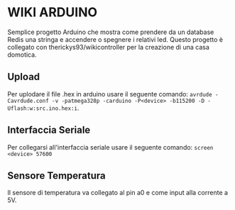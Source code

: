 # WIKI ARDUINO

Semplice progetto Arduino che mostra come prendere da un database Redis una stringa e accendere o spegnere i relativi led.
Questo progetto è collegato con therickys93/wikicontroller per la creazione di una casa domotica.

## Upload

Per uplodare il file .hex in arduino usare il seguente comando: ```avrdude -Cavrdude.conf -v -patmega328p -carduino -P<device> -b115200 -D -Uflash:w:src.ino.hex:i```.

## Interfaccia Seriale

Per collegarsi all'interfaccia seriale usare il seguente comando: ```screen <device> 57600```

## Sensore Temperatura

Il sensore di temperatura va collegato al pin a0 e come input alla corrente a 5V.